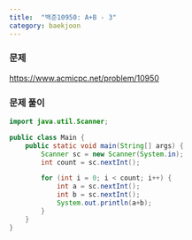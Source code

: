 ```yaml
---
title:  "백준10950: A+B - 3"
category: baekjoon
---
```




### 문제

https://www.acmicpc.net/problem/10950



### 문제 풀이

```java
import java.util.Scanner;

public class Main {
    public static void main(String[] args) {
        Scanner sc = new Scanner(System.in);
        int count = sc.nextInt();

        for (int i = 0; i < count; i++) {
            int a = sc.nextInt();
            int b = sc.nextInt();
            System.out.println(a+b);
        }
    }
}
```

